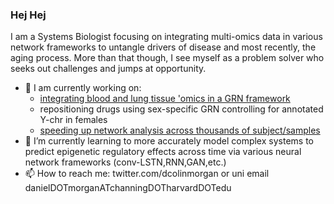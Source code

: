 ### Hej Hej

I am a Systems Biologist focusing on integrating multi-omics data in various network frameworks to untangle drivers of disease and most recently, the aging process. More than that though, I see myself as a problem solver who seeks out challenges and jumps at opportunity.
- 🔭 I am currently working on:
  - [integrating blood and lung tissue 'omics in a GRN framework](https://github.com/dcolinmorgan/netZooPy/blob/milipeed/gpuMilipeed.ipynb)
  - repositioning drugs using sex-specific GRN controlling for annotated Y-chr in females
  - [speeding up network analysis across thousands of subject/samples](https://github.com/netZoo/netZooPy/blob/master/tutorials/gpupanda/gpuPanda_tutorial.ipynb)
- 🌱 I’m currently learning to more accurately model complex systems to predict epigenetic regulatory effects across time via various neural network frameworks (conv-LSTN,RNN,GAN,etc.)
- 📫 How to reach me: twitter.com/dcolinmorgan or uni email danielDOTmorganATchanningDOTharvardDOTedu

